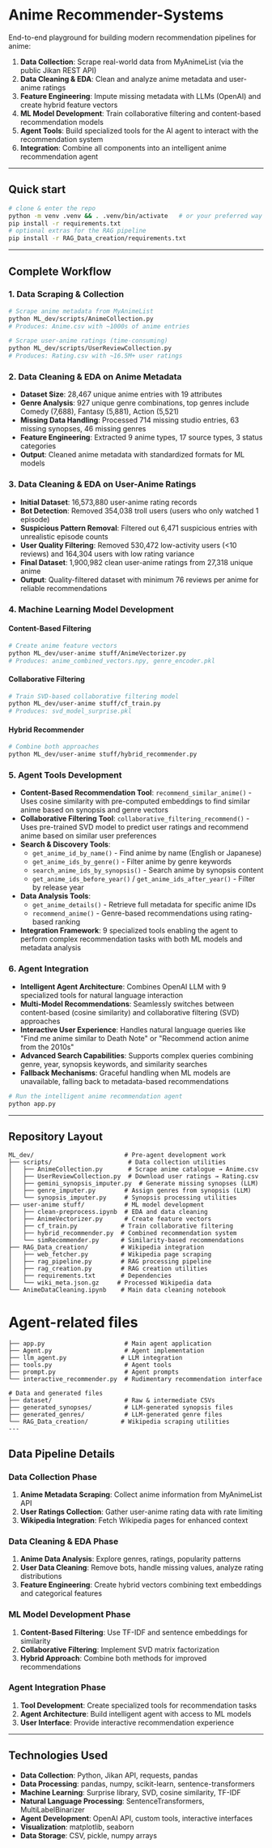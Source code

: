# Anime Recommender-Systems

End-to-end playground for building modern recommendation pipelines for anime:

1. **Data Collection**: Scrape real-world data from MyAnimeList (via the public Jikan REST API)
2. **Data Cleaning & EDA**: Clean and analyze anime metadata and user-anime ratings
3. **Feature Engineering**: Impute missing metadata with LLMs (OpenAI) and create hybrid feature vectors
4. **ML Model Development**: Train collaborative filtering and content-based recommendation models
5. **Agent Tools**: Build specialized tools for the AI agent to interact with the recommendation system
6. **Integration**: Combine all components into an intelligent anime recommendation agent

---

## Quick start

```bash
# clone & enter the repo
python -m venv .venv && . .venv/bin/activate   # or your preferred way
pip install -r requirements.txt
# optional extras for the RAG pipeline
pip install -r RAG_Data_creation/requirements.txt
```

---

## Complete Workflow

### 1. Data Scraping & Collection
```bash
# Scrape anime metadata from MyAnimeList
python ML_dev/scripts/AnimeCollection.py
# Produces: Anime.csv with ~1000s of anime entries

# Scrape user-anime ratings (time-consuming)
python ML_dev/scripts/UserReviewCollection.py  
# Produces: Rating.csv with ~16.5M+ user ratings
```

### 2. Data Cleaning & EDA on Anime Metadata
- **Dataset Size**: 28,467 unique anime entries with 19 attributes
- **Genre Analysis**: 927 unique genre combinations, top genres include Comedy (7,688), Fantasy (5,881), Action (5,521)
- **Missing Data Handling**: Processed 714 missing studio entries, 63 missing synopses, 46 missing genres
- **Feature Engineering**: Extracted 9 anime types, 17 source types, 3 status categories
- **Output**: Cleaned anime metadata with standardized formats for ML models

### 3. Data Cleaning & EDA on User-Anime Ratings
- **Initial Dataset**: 16,573,880 user-anime rating records
- **Bot Detection**: Removed 354,038 troll users (users who only watched 1 episode)
- **Suspicious Pattern Removal**: Filtered out 6,471 suspicious entries with unrealistic episode counts
- **User Quality Filtering**: Removed 530,472 low-activity users (<10 reviews) and 164,304 users with low rating variance
- **Final Dataset**: 1,900,982 clean user-anime ratings from 27,318 unique anime
- **Output**: Quality-filtered dataset with minimum 76 reviews per anime for reliable recommendations

### 4. Machine Learning Model Development

#### Content-Based Filtering
```bash
# Create anime feature vectors
python ML_dev/user-anime stuff/AnimeVectorizer.py
# Produces: anime_combined_vectors.npy, genre_encoder.pkl
```

#### Collaborative Filtering
```bash
# Train SVD-based collaborative filtering model
python ML_dev/user-anime stuff/cf_train.py
# Produces: svd_model_surprise.pkl
```

#### Hybrid Recommender
```bash
# Combine both approaches
python ML_dev/user-anime stuff/hybrid_recommender.py
```

### 5. Agent Tools Development
- **Content-Based Recommendation Tool**: `recommend_similar_anime()` - Uses cosine similarity with pre-computed embeddings to find similar anime based on synopsis and genre vectors
- **Collaborative Filtering Tool**: `collaborative_filtering_recommend()` - Uses pre-trained SVD model to predict user ratings and recommend anime based on similar user preferences
- **Search & Discovery Tools**: 
  - `get_anime_id_by_name()` - Find anime by name (English or Japanese)
  - `get_anime_ids_by_genre()` - Filter anime by genre keywords
  - `search_anime_ids_by_synopsis()` - Search anime by synopsis content
  - `get_anime_ids_before_year()` / `get_anime_ids_after_year()` - Filter by release year
- **Data Analysis Tools**: 
  - `get_anime_details()` - Retrieve full metadata for specific anime IDs
  - `recommend_anime()` - Genre-based recommendations using rating-based ranking
- **Integration Framework**: 9 specialized tools enabling the agent to perform complex recommendation tasks with both ML models and metadata analysis

### 6. Agent Integration
- **Intelligent Agent Architecture**: Combines OpenAI LLM with 9 specialized tools for natural language interaction
- **Multi-Model Recommendations**: Seamlessly switches between content-based (cosine similarity) and collaborative filtering (SVD) approaches
- **Interactive User Experience**: Handles natural language queries like "Find me anime similar to Death Note" or "Recommend action anime from the 2010s"
- **Advanced Search Capabilities**: Supports complex queries combining genre, year, synopsis keywords, and similarity searches
- **Fallback Mechanisms**: Graceful handling when ML models are unavailable, falling back to metadata-based recommendations
```bash
# Run the intelligent anime recommendation agent
python app.py
```

---

## Repository Layout

```
ML_dev/                         # Pre-agent development work
├── scripts/                     # Data collection utilities
│   ├── AnimeCollection.py       # Scrape anime catalogue → Anime.csv
│   ├── UserReviewCollection.py  # Download user ratings → Rating.csv
│   ├── gemini_synopsis_imputer.py  # Generate missing synopses (LLM)
│   ├── genre_imputer.py        # Assign genres from synopsis (LLM)
│   └── synopsis_imputer.py     # Synopsis processing utilities
├── user-anime stuff/           # ML model development
│   ├── clean-preprocess.ipynb  # EDA and data cleaning
│   ├── AnimeVectorizer.py      # Create feature vectors
│   ├── cf_train.py            # Train collaborative filtering
│   ├── hybrid_recommender.py  # Combined recommendation system
│   └── simRecommender.py      # Similarity-based recommendations
├── RAG_Data_creation/         # Wikipedia integration
│   ├── web_fetcher.py         # Wikipedia page scraping
│   ├── rag_pipeline.py        # RAG processing pipeline
│   ├── rag_creation.py        # RAG creation utilities
│   ├── requirements.txt       # Dependencies
│   └── wiki_meta.json.gz     # Processed Wikipedia data
└── AnimeDataCleaning.ipynb    # Main data cleaning notebook
```

# Agent-related files

```
├── app.py                      # Main agent application
├── Agent.py                    # Agent implementation
├── llm_agent.py               # LLM integration
├── tools.py                    # Agent tools
├── prompt.py                   # Agent prompts
└── interactive_recommender.py  # Rudimentary recommendation interface

# Data and generated files
├── dataset/                    # Raw & intermediate CSVs
├── generated_synopses/         # LLM-generated synopsis files
├── generated_genres/           # LLM-generated genre files
└── RAG_Data_creation/         # Wikipedia scraping utilities
---
```

## Data Pipeline Details

### Data Collection Phase
1. **Anime Metadata Scraping**: Collect anime information from MyAnimeList API
2. **User Ratings Collection**: Gather user-anime rating data with rate limiting
3. **Wikipedia Integration**: Fetch Wikipedia pages for enhanced context

### Data Cleaning & EDA Phase
1. **Anime Data Analysis**: Explore genres, ratings, popularity patterns
2. **User Data Cleaning**: Remove bots, handle missing values, analyze rating distributions
3. **Feature Engineering**: Create hybrid vectors combining text embeddings and categorical features

### ML Model Development Phase
1. **Content-Based Filtering**: Use TF-IDF and sentence embeddings for similarity
2. **Collaborative Filtering**: Implement SVD matrix factorization
3. **Hybrid Approach**: Combine both methods for improved recommendations

### Agent Integration Phase
1. **Tool Development**: Create specialized tools for recommendation tasks
2. **Agent Architecture**: Build intelligent agent with access to ML models
3. **User Interface**: Provide interactive recommendation experience

---

## Technologies Used

- **Data Collection**: Python, Jikan API, requests, pandas
- **Data Processing**: pandas, numpy, scikit-learn, sentence-transformers
- **Machine Learning**: Surprise library, SVD, cosine similarity, TF-IDF
- **Natural Language Processing**: SentenceTransformers, MultiLabelBinarizer
- **Agent Development**: OpenAI API, custom tools, interactive interfaces
- **Visualization**: matplotlib, seaborn
- **Data Storage**: CSV, pickle, numpy arrays

